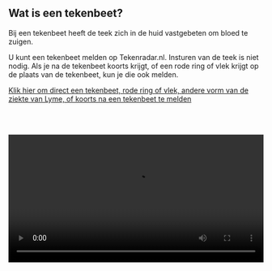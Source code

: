 ## Wat is een tekenbeet?
Bij een tekenbeet heeft de teek zich in de huid vastgebeten om bloed te zuigen.

 
U kunt een tekenbeet melden op Tekenradar.nl. Insturen van de teek is niet nodig. Als je na de tekenbeet koorts krijgt, of een rode ring of vlek krijgt op de plaats van de tekenbeet, kun je die ook melden.

 
[Klik hier om direct een tekenbeet, rode ring of vlek, andere vorm van de ziekte van Lyme, of koorts na een tekenbeet te melden](/melden)

<br></br>


<video controls="controls" width=100%>
    <source src="//www.rovid.nl/rivm/aco/2018/rivm-aco-20180815-idlwx2do9-web-hd.mp4" type="video/mp4">
    Uw browser ondersteunt het video-element niet.
</video>


